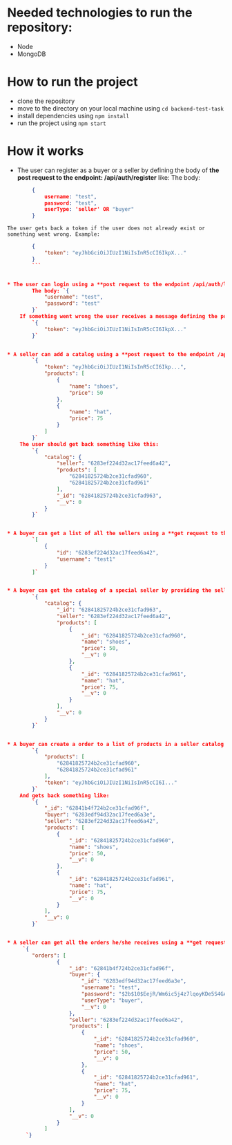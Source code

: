 # Needed technologies to run the repository:
* Node
* MongoDB

# How to run the project
* clone the repository
* move to the directory on your local machine using `cd backend-test-task`
* install dependencies using `npm install`
* run the project using `npm start`

# How it works


* The user can register as a buyer or a seller by defining the body of **the post request to the endpoint: /api/auth/register** like:
        The body: 
```json
        {
            username: "test",
            password: "test",
            userType: 'seller' OR "buyer"
        }
```
    The user gets back a token if the user does not already exist or something went wrong. Example:
```json
        {
            "token": "eyJhbGciOiJIUzI1NiIsInR5cCI6IkpX..."
        }
        ```


* The user can login using a **post request to the endpoint /api/auth/login** and adding a body containing the username and the password. Example:
        The body: `{
            "username": "test",
            "password": "test"
        }`
    If something went wrong the user receives a message defining the problem otherwise the user gets back a token . Example: 
        `{
            "token": "eyJhbGciOiJIUzI1NiIsInR5cCI6IkpX..."
        }`


* A seller can add a catalog using a **post request to the endpoint /api/seller/create-catalog** , and can only add one catalog. The user needs to add a body containing items of the catalog. Also the user is obligated to add a token either in the body or the headers (x-access-token) or add it as a parameter. Example of the body:
        `{
            "token": "eyJhbGciOiJIUzI1NiIsInR5cCI6Ikp...",
            "products": [
                {
                    "name": "shoes",
                    "price": 50
                },
                {
                    "name": "hat",
                    "price": 75
                }
            ]
        }`
    The user should get back something like this:
        `{
            "catalog": {
                "seller": "6283ef224d32ac17feed6a42",
                "products": [
                    "62841825724b2ce31cfad960",
                    "62841825724b2ce31cfad961"
                ],
                "_id": "62841825724b2ce31cfad963",
                "__v": 0
            }
        }`


* A buyer can get a list of all the sellers using a **get request to the end point  /api/buyer/list-of-sellers** , the user needs to provide a token and should receive something like this:
        `[
            {
                "id": "6283ef224d32ac17feed6a42",
                "username": "test1"
            }
        ]`


* A buyer can get the catalog of a special seller by providing the seller's id in the parameters and a token using a **get request to the endpoint /api/buyer/seller-catalog/:seller_id** and receive something like:
        `{
            "catalog": {
                "_id": "62841825724b2ce31cfad963",
                "seller": "6283ef224d32ac17feed6a42",
                "products": [
                    {
                        "_id": "62841825724b2ce31cfad960",
                        "name": "shoes",
                        "price": 50,
                        "__v": 0
                    },
                    {
                        "_id": "62841825724b2ce31cfad961",
                        "name": "hat",
                        "price": 75,
                        "__v": 0
                    }
                ],
                "__v": 0
            }
        }`


* A buyer can create a order to a list of products in a seller catalog using a **post request to the endpoint /api/buyer/create-order/:seller_id** and needs to provide the token and products ids. Example:
        `{
            "products": [
                "62841825724b2ce31cfad960",
                "62841825724b2ce31cfad961"
            ],
            "token": "eyJhbGciOiJIUzI1NiIsInR5cCI6I..."
        }`
    And gets back something like:
        `{
            "_id": "62841b4f724b2ce31cfad96f",
            "buyer": "6283edf94d32ac17feed6a3e",
            "seller": "6283ef224d32ac17feed6a42",
            "products": [
                {
                    "_id": "62841825724b2ce31cfad960",
                    "name": "shoes",
                    "price": 50,
                    "__v": 0
                },
                {
                    "_id": "62841825724b2ce31cfad961",
                    "name": "hat",
                    "price": 75,
                    "__v": 0
                }
            ],
            "__v": 0
        }`


* A seller can get all the orders he/she receives using a **get request to the endpoint /api/seller/orders** And needs to provide a token, and gets back something like:
     `{
        "orders": [
                {
                    "_id": "62841b4f724b2ce31cfad96f",
                    "buyer": {
                        "_id": "6283edf94d32ac17feed6a3e",
                        "username": "test",
                        "password": "$2b$10$EejR/Wm6ic5j4z7lqoyKDe5S4GAi5St/UCFSNNVCwWO5zQQaBD/3u",
                        "userType": "buyer",
                        "__v": 0
                    },
                    "seller": "6283ef224d32ac17feed6a42",
                    "products": [
                        {
                            "_id": "62841825724b2ce31cfad960",
                            "name": "shoes",
                            "price": 50,
                            "__v": 0
                        },
                        {
                            "_id": "62841825724b2ce31cfad961",
                            "name": "hat",
                            "price": 75,
                            "__v": 0
                        }
                    ],
                    "__v": 0
                }
            ]
      `}